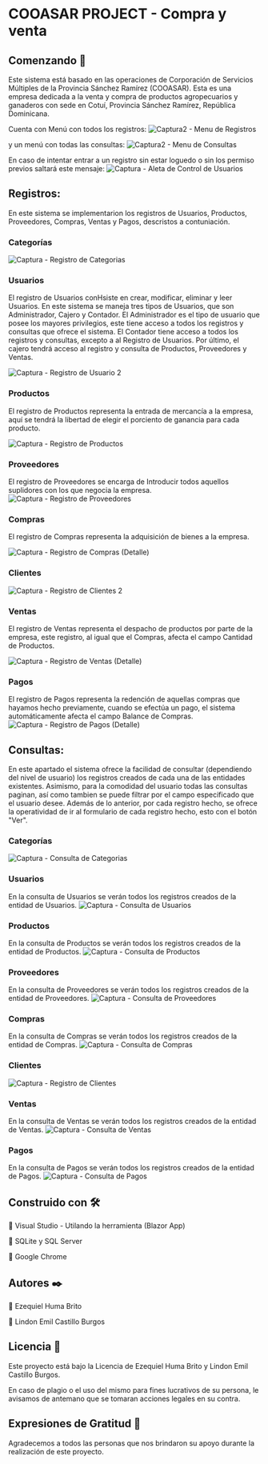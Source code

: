# COOASAR PROJECT - Compra y venta

## Comenzando 🚀
Este sistema está basado en las operaciones de Corporación de Servicios Múltiples de la Provincia Sánchez Ramírez (COOASAR). Esta es una empresa dedicada a la venta y compra de productos agropecuarios y ganaderos con sede en Cotuí, Provincia Sánchez Ramírez, República Dominicana.  

Cuenta con Menú con todos los registros:
![Captura2 - Menu de Registros](https://user-images.githubusercontent.com/50345256/78177768-a131cd00-742c-11ea-8717-378dd3b53d2e.PNG)


y un menú con todas las consultas:
![Captura2 - Menu de Consultas](https://user-images.githubusercontent.com/50345256/78177764-a000a000-742c-11ea-8f93-9fef354da4d9.PNG)


En caso de intentar entrar a un registro sin estar loguedo o sin los permiso previos saltará este mensaje:
![Captura - Aleta de Control de Usuarios](https://user-images.githubusercontent.com/50345256/77560520-f8b3c400-6e93-11ea-8571-42bb59b50721.PNG)


## Registros:
En este sistema se implementarion los registros de Usuarios, Productos, Proveedores, Compras, Ventas y Pagos, descristos a contuniación.

### Categorías
![Captura - Registro de Categorias](https://user-images.githubusercontent.com/50345256/78521107-cb6dec80-7796-11ea-9cc4-3473505f0ed2.PNG)

### Usuarios
El registro de Usuarios conHsiste en crear, modificar, eliminar y leer Usuarios. En este sistema se maneja tres tipos de Usuarios, que son Administrador, Cajero y Contador. El Administrador es el tipo de usuario que posee los mayores privilegios, este tiene acceso a todos los registros y consultas que ofrece el sistema. El Contador tiene acceso a todos los registros y consultas, excepto a al Registro de Usuarios. Por último, el cajero tendrá acceso al registro y consulta de Productos, Proveedores y Ventas.

![Captura - Registro de Usuario 2](https://user-images.githubusercontent.com/50345256/78520908-218e6000-7796-11ea-9a7e-a6b75f40a9ff.PNG)

### Productos
El registro de Productos representa la entrada de mercancía a la empresa, aquí se tendrá la libertad de elegir el porciento de ganancia para cada producto.

![Captura - Registro de Productos](https://user-images.githubusercontent.com/50345256/78520902-205d3300-7796-11ea-9721-1fb38617e367.PNG)

### Proveedores
El registro de Proveedores se encarga de Introducir todos aquellos suplidores con los que negocia la empresa.
![Captura - Registro de Proveedores](https://user-images.githubusercontent.com/50345256/78520905-20f5c980-7796-11ea-8a52-d2c5aebb70f2.PNG)
 
### Compras
El registro de Compras representa la adquisición de bienes a la empresa.

![Captura - Registro de Compras (Detalle)](https://user-images.githubusercontent.com/50345256/78520899-1fc49c80-7796-11ea-8a27-16efd26b07c4.PNG)

### Clientes
![Captura - Registro de Clientes 2](https://user-images.githubusercontent.com/50345256/78521346-87c7b280-7797-11ea-9342-b75575b2db88.PNG)

### Ventas
El registro de Ventas representa el despacho de productos por parte de la empresa, este registro, al igual que el Compras, afecta el campo Cantidad de Productos. 

![Captura - Registro de Ventas (Detalle)](https://user-images.githubusercontent.com/50345256/78520910-2226f680-7796-11ea-8953-fb81be812303.PNG)


### Pagos
El registro de Pagos representa la redención de aquellas compras que hayamos hecho previamente, cuando se efectúa un pago, el sistema automáticamente afecta el campo Balance de Compras. 
![Captura - Registro de Pagos (Detalle)](https://user-images.githubusercontent.com/50345256/78520901-205d3300-7796-11ea-9114-a2e0a2f66655.PNG)

## Consultas:
En este apartado el sistema ofrece la facilidad de consultar (dependiendo del nivel de usuario) los registros creados de cada una de las entidades existentes. Asimismo, para la comodidad del usuario todas las consultas paginan, así como tambien se puede filtrar por el campo especificado que el usuario desee. Además de lo anterior, por cada registro hecho, se ofrece la operatividad de ir al formulario de cada registro hecho, esto con el botón "Ver".

### Categorías
![Captura - Consulta de Categorias](https://user-images.githubusercontent.com/50345256/78520911-22bf8d00-7796-11ea-829a-9ec9f7bc5363.PNG)

### Usuarios
En la consulta de Usuarios se verán todos los registros creados de la entidad de Usuarios. 
![Captura - Consulta de Usuarios](https://user-images.githubusercontent.com/50345256/78521259-4d5e1580-7797-11ea-9060-cfaa3e6a24ec.PNG)

### Productos
En la consulta de Productos se verán todos los registros creados de la entidad de Productos. 
![Captura - Consulta de Productos](https://user-images.githubusercontent.com/50345256/78521255-4b945200-7797-11ea-847b-97a54e2e675c.PNG)

### Proveedores
En la consulta de Proveedores se verán todos los registros creados de la entidad de Proveedores. 
![Captura - Consulta de Proveedores](https://user-images.githubusercontent.com/50345256/78521256-4c2ce880-7797-11ea-87c4-f81e843dae5e.PNG)

### Compras
En la consulta de Compras se verán todos los registros creados de la entidad de Compras. 
![Captura - Consulta de Compras](https://user-images.githubusercontent.com/50345256/77363793-bd958180-6d29-11ea-813c-324cc6fbe359.PNG)

### Clientes
![Captura - Registro de Clientes](https://user-images.githubusercontent.com/50345256/78520898-1f2c0600-7796-11ea-8a98-5a6a35b0e367.PNG)

### Ventas
En la consulta de Ventas se verán todos los registros creados de la entidad de Ventas. 
![Captura - Consulta de Ventas](https://user-images.githubusercontent.com/50345256/77363802-bf5f4500-6d29-11ea-9b57-3cbf663cb35e.PNG)

### Pagos
En la consulta de Pagos se verán todos los registros creados de la entidad de Pagos. 
![Captura - Consulta de Pagos](https://user-images.githubusercontent.com/50345256/77363794-be2e1800-6d29-11ea-8af3-9c1291223681.PNG)

## Construido con 🛠️
	Visual Studio - Utilando la herramienta (Blazor App)

	SQLite y SQL Server

	Google Chrome

## Autores ✒️
 Ezequiel Huma Brito 

 Lindon Emil Castillo Burgos


## Licencia 📄
Este proyecto está bajo la Licencia de Ezequiel Huma Brito y Lindon Emil Castillo Burgos.

En caso de plagio o el uso del mismo para fines lucrativos de su persona, le avisamos de antemano que se tomaran acciones
legales en su contra.  

## Expresiones de Gratitud 🎁
Agradecemos a todos las personas que nos brindaron su apoyo durante la realización de este proyecto.
